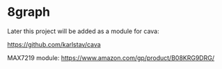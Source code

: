 # 8graph


Later this project will be added as a module for cava:

https://github.com/karlstav/cava

MAX7219 module:
https://www.amazon.com/gp/product/B08KRG9DRG/
